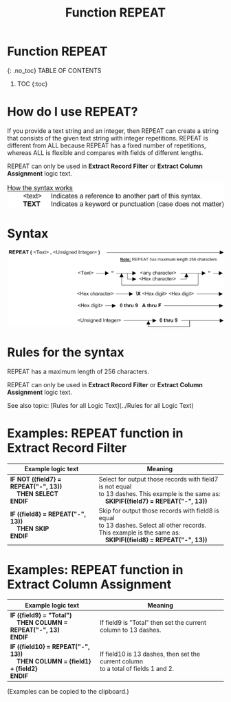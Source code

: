 ﻿---
layout: default
title: "Function REPEAT"
parent: Functions
grand_parent: Workbench Logic Text Full Details
nav_order: 21
---
# Function REPEAT
{: .no_toc}
TABLE OF CONTENTS 
1. TOC
{:toc}  


# How do I use REPEAT? 


If you provide a text string and an integer, then REPEAT can create a string that consists of the given text string with integer repetitions. REPEAT is different from ALL because REPEAT has a fixed number of repetitions, whereas ALL is flexible and compares with fields of different lengths.

REPEAT can only be used in **Extract Record Filter** or **Extract Column Assignment** logic text.


![(Syntax Legend)](../../images/LTZZ_Syntax_legend.gif )

# Syntax 

![Function REPEAT 1](../../images/LTSF_REPEAT_01.gif)

# Rules for the syntax 

REPEAT has a maximum length of 256 characters.

REPEAT can only be used in **Extract Record Filter** or **Extract Column Assignment** logic text.

See also topic: [Rules for all Logic Text](../Rules for all Logic Text) 

# Examples: REPEAT function in Extract Record Filter 


|Example logic text|Meaning|
|------------------|-------|
|**IF NOT ({field7} = REPEAT("-", 13))<br>&nbsp;&nbsp;&nbsp;&nbsp;THEN SELECT<br>ENDIF**|Select for output those records with field7 is not equal<br>to 13 dashes. This example is the same as:<br>&nbsp;&nbsp;&nbsp;&nbsp;**SKIPIF({field7} = REPEAT("-", 13))**|
|**IF ({field8} = REPEAT("-", 13))<br>&nbsp;&nbsp;&nbsp;&nbsp;THEN SKIP<br>ENDIF**|Skip for output those records with field8 is equal<br>to 13 dashes. Select all other records.<br>This example is the same as:<br>&nbsp;&nbsp;&nbsp;&nbsp;**SKIPIF({field8} = REPEAT("-", 13))**|


# Examples: REPEAT function in Extract Column Assignment 


|Example logic text|Meaning|
|------------------|-------|
|**IF ({field9} = "Total")<br>&nbsp;&nbsp;&nbsp;&nbsp;THEN COLUMN = REPEAT("-", 13)<br>ENDIF**|If field9 is "Total" then set the current column to 13 dashes.|
|**IF ({field10} = REPEAT("-", 13))<br>&nbsp;&nbsp;&nbsp;&nbsp;THEN COLUMN = {field1} + {field2}<br>ENDIF**|If field10 is 13 dashes, then set the current column<br>to a total of fields 1 and 2.|


  
  (Examples can be copied to the clipboard.)
  
